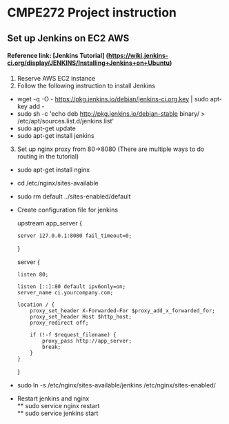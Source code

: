 # CMPE272 Project instruction

## Set up Jenkins on EC2 AWS
#### Reference link: [Jenkins Tutorial] (https://wiki.jenkins-ci.org/display/JENKINS/Installing+Jenkins+on+Ubuntu)
1. Reserve AWS EC2 instance
2. Follow the following instruction to install Jenkins
  * wget -q -O - https://pkg.jenkins.io/debian/jenkins-ci.org.key | sudo apt-key add -
  * sudo sh -c 'echo deb http://pkg.jenkins.io/debian-stable binary/ > /etc/apt/sources.list.d/jenkins.list'
  * sudo apt-get update
  * sudo apt-get install jenkins
3. Set up nginx proxy from 80->8080 (There are multiple ways to do routing in the tutorial)
  * sudo apt-get install nginx
  * cd /etc/nginx/sites-available
  * sudo rm default ../sites-enabled/default
  * Create configuration file for jenkins
   
    upstream app_server {
      
        server 127.0.0.1:8080 fail_timeout=0;
    
    }
    
    server {

        listen 80;
        
        listen [::]:80 default ipv6only=on;
        server_name ci.yourcompany.com;

        location / {
            proxy_set_header X-Forwarded-For $proxy_add_x_forwarded_for;
            proxy_set_header Host $http_host;
            proxy_redirect off;

            if (!-f $request_filename) {
                proxy_pass http://app_server;
                break;
            }
        }
     }
   
   * sudo ln -s /etc/nginx/sites-available/jenkins /etc/nginx/sites-enabled/
   * Restart jenkins and nginx  
        ** sudo service nginx restart   
        ** sudo service jenkins start
